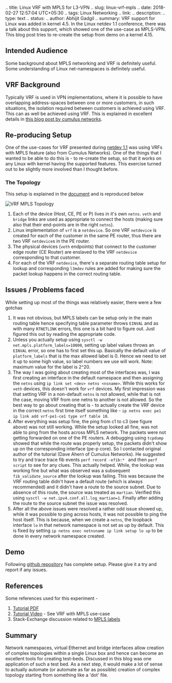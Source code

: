.. title: Linux VRF with MPLS for L3-VPN
.. slug: linux-vrf-mpls
.. date: 2018-02-27 12:57:04 UTC+05:30
.. tags: Linux Networking
.. link:
.. description:
.. type: text
.. status:
.. author: Abhijit Gadgil
.. summary: VRF support for Linux was added in kernel 4.5. In the Linux netdev 1.1 conference, there was a talk about this support, which showed one of the use-case as MPLS-VPN. This blog post tries to re-create the setup from demo on a kernel 4.15.

## Intended Audience

Some background about MPLS networking and VRF is definitely useful. Some understanding of Linux net-namespaces is definitely useful.

## VRF Background

Typically VRF is used in VPN implementations, where it is possible to have overlapping address-spaces between one or more customers, in such situations, the isolation required between customers is achieved using VRF. This can as well be achieved using VRF. This is explained in excellent details in [this blog post by cumulus networks](https://cumulusnetworks.com/blog/vrf-for-linux/).

## Re-producing Setup

One of the use-cases for VRF presented during [netdev 1.1]() was using VRFs with MPLS feature (also from Cumulus Networks). One of the things that I wanted to be able to do this is - to re-create the setup, so that it works on any Linux with kernel having the supported features. This exercise turned out to be slightly more involved than I thought before.

### The Topology

This setup is explained in the [document](https://www.netdevconf.org/1.1/proceedings/slides/ahern-vrf-tutorial.pdf) and is reproduced below

![VRF MPLS Topology](/blog/images/vrf-mpls-topology.png "Topology")


1. Each of the device (Host, CE, PE or P) lives in it's own `netns`. `veth` and `bridge` links are used as appropriate to connect the hosts (making sure also that their end-points are in the right `netns`).
2. Linux implementation of `vrf` is a `netdevice`. So one VRF `netdevice` is created for each of the customer in the same PE router, thus there are two VRF `netdevice`s in the PE router.
3. The physical devices (`veth` endpoints) that connect to the customer edge router (CE Router) are enslaved to the VRF `netdevice` corresponding to that customer.
4. For each of the VRF `netdevice`, there's a separate routing table setup for lookup and corresponding `l3mdev` rules are added for making sure the packet lookup happens in the correct routing table.

## Issues / Problems faced

While setting up most of the things was relatively easier, there were a few gotchas

1. It was not obvious, but MPLS labels can be setup only in the main routing table hence specifying table parameter throws `EINVAL` and as with many `RTNETLINK` errors, this one is a bit hard to figure out. Just figured this out by reading the appropriate code.
2. Unless you actually setup using `sysctl -w net.mpls.platform_labels=10000`, setting up label values throws an `EINVAL` error, so one has to first set this up. Basically the default value of `platform_labels` that is the max allowed label is 0. Hence we need to set it up to some high value, so label numbers we use will work. Note: maximum value for the label is 2^20.
3. The way I was going about creating most of the interfaces was, I was first creating an interface in the default namespace and then assigning the `netns` using `ip link set <dev> netns <nsname>`. While this works for `veth` devices, this doesn't work for `vrf` devices. My first impression was that setting VRF in a non-default `netns` is not allowed, while that is not the case, moving VRF from one netns to another is not allowed. So the best way to go about creating that is - to actually create the VRF device in the correct `netns` first time itself something like - `ip netns exec pe1 ip link add vrf-pe1-ce1 type vrf table 10`.
4. After everything was setup fine, the ping from c1 to c3 (see figure above) was not still working. While the setup looked all fine, was not able to ping from the hosts across MPLS network. The packets were not getting forwarded on one of the PE routers. A debugging using `tcpdump` showed that while the route was properly setup, the packets didn't show up on the corresponding interface (pe-p core). So I contacted original author of the tutorial (Dave Ahern of Cumulus Networks). He suggested to try and trace trace fib events `perf record -efib:* ` and then `perf script` to see for any clues. This actually helped. While, the lookup was working fine but what was observed was a subsequent `fib_validate_source` after the lookup was failing. This was because the VRF routing table didn't have a default route (which is always recommended) and it didn't have a route to the source subnet. Due to absence of this route, the source was treated as `martian`. Verified this using `sysctl -w net.ipv4.conf.all.log_martian=1`. Finally after adding the route to the source subnet the issue was resolved.
5. After all the above issues were resolved a rather odd issue showed up, while it was possible to ping across hosts, it was not possible to ping the host itself. This is because, when we create a `netns`, the loopback interface `lo` in that network namespace is not set as up by default. This is fixed by setting `ip netns exec netnsname ip link setup lo up` to be done in every network namespace created.

## Demo

Following [github repository](https://github.com/gabhijit/networking-experiments) has complete setup. Please give it a try and report if any issues.

## References

Some references used for this experiment -

1. [Tutorial PDF](https://www.netdevconf.org/1.1/proceedings/slides/ahern-vrf-tutorial.pdf)
2. [Tutorial Video](https://www.youtube.com/watch?v=zxPFFdRN_x4) - See VRF with MPLS use-case
3. Stack-Exchange discussion related to [MPLS labels](https://unix.stackexchange.com/questions/401719/rtnetlink-answers-invalid-argument-mpls-on-mininet)

## Summary

Network namespaces, virtual Ethernet and bridge interfaces allow creation of complex topologies within a single Linux box and hence can become an excellent tools for creating test-beds. Discussed in this blog was one application of such a test bed. As a next step, it would make a lot of sense to actually automate (or automate as far as possible) creation of complex topology starting from something like a 'dot' file.

